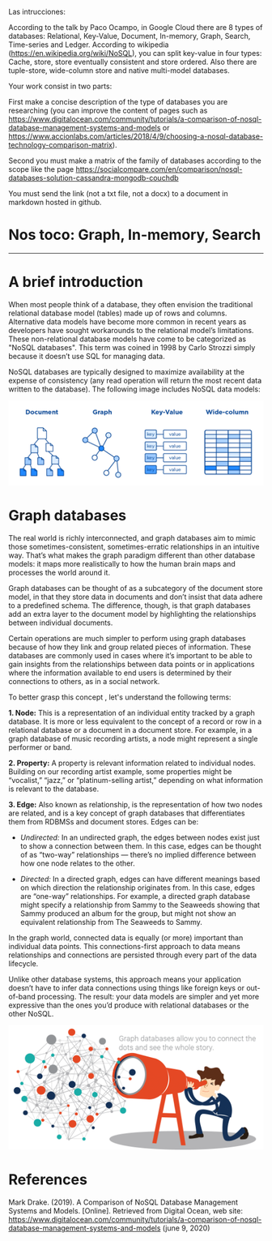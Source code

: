 Las intrucciones: 

According to the talk by Paco Ocampo, in Google Cloud there are 8 types of databases:  Relational,  Key-Value,  Document,  In-memory,  Graph,  Search,  Time-series and Ledger.  According to wikipedia (https://en.wikipedia.org/wiki/NoSQL), you can split key-value in four types: Cache, store, store eventually consistent and store ordered. Also there are tuple-store, wide-column store and native multi-model databases.

Your work consist in two parts: 

First make a concise description of the type of databases you are researching (you can improve the content of pages such as https://www.digitalocean.com/community/tutorials/a-comparison-of-nosql-database-management-systems-and-models or https://www.accionlabs.com/articles/2018/4/9/choosing-a-nosql-database-technology-comparison-matrix). 

Second you must make a matrix of the family of databases according to the  scope like the page https://socialcompare.com/en/comparison/nosql-databases-solution-cassandra-mongodb-couchdb

You must send the link (not a txt file, not a docx) to a document in markdown hosted in github.

# Nos toco: Graph, In-memory, Search


-------------------------


# A brief introduction

When most people think of a database, they often envision the traditional relational database model (tables) made up of rows and columns. Alternative data models have become more common in recent years as developers have sought workarounds to the relational model’s limitations. These non-relational database models have come to be categorized as "NoSQL databases". This term was coined in 1998 by Carlo Strozzi simply because it doesn’t use SQL for managing data.

NoSQL databases are typically designed to maximize availability at the expense of consistency (any read operation will return the most recent data written to the database). The following image includes NoSQL data models:

![NonSQL databases](/src/NonSQL_Databases.png)


# Graph databases 
The real world is richly interconnected, and graph databases aim to mimic those sometimes-consistent, sometimes-erratic relationships in an intuitive way. That’s what makes the graph paradigm different than other database models: it maps more realistically to how the human brain maps and processes the world around it.

Graph databases can be thought of as a subcategory of the document store model, in that they store data in documents and don’t insist that data adhere to a predefined schema. The difference, though, is that graph databases add an extra layer to the document model by highlighting the relationships between individual documents.

Certain operations are much simpler to perform using graph databases because of how they link and group related pieces of information. These databases are commonly used in cases where it’s important to be able to gain insights from the relationships between data points or in applications where the information available to end users is determined by their connections to others, as in a social network.

To better grasp this concept , let's understand the following terms:

**1. Node:**  This is a representation of an individual entity tracked by a graph database. It is more or less equivalent to the concept of a record or row in a relational database or a document in a document store. For example, in a graph database of music recording artists, a node might represent a single performer or band.

**2. Property:** A property is relevant information related to individual nodes. Building on our recording artist example, some properties might be “vocalist,” “jazz,” or “platinum-selling artist,” depending on what information is relevant to the database.

**3. Edge:** Also known as relationship, is the representation of how two nodes are related, and is a key concept of graph databases that differentiates them from RDBMSs and document stores. Edges can be:

  * *Undirected:* In an undirected graph, the edges between nodes exist just to show a connection between them. In this case, edges can be thought of as “two-way” relationships — there’s no implied difference between how one node relates to the other.
  
  * *Directed:* In a directed graph, edges can have different meanings based on which direction the relationship originates from. In this case, edges are “one-way” relationships. For example, a directed graph database might specify a relationship from Sammy to the Seaweeds showing that Sammy produced an album for the group, but might not show an equivalent relationship from The Seaweeds to Sammy.


In the graph world, connected data is equally (or more) important than individual data points. This connections-first approach to data means relationships and connections are persisted through every part of the data lifecycle.

Unlike other database systems, this approach means your application doesn’t have to infer data connections using things like foreign keys or out-of-band processing. The result: your data models are simpler and yet more expressive than the ones you’d produce with relational databases or the other NoSQL.
  
![Curiosity about graph database](/src/info_graph_DB.png)
  
# References

Mark Drake. (2019). A Comparison of NoSQL Database Management Systems and Models. [Online]. Retrieved from Digital Ocean, web site: https://www.digitalocean.com/community/tutorials/a-comparison-of-nosql-database-management-systems-and-models (june 9, 2020)
  

